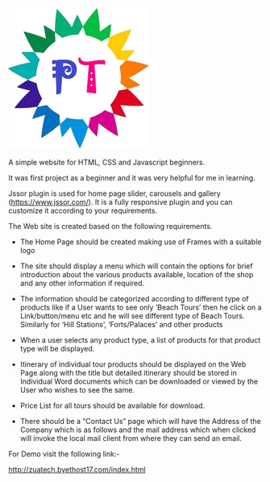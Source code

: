 ![](media/b6d2f439490b8538051b636c36a13647.png)

A simple website for HTML, CSS and Javascript beginners.

It was first project as a beginner and it was very helpful for me in learning.

Jssor plugin is used for home page slider, carousels and gallery
(<https://www.jssor.com/>). It is a fully responsive plugin and you can
customize it according to your requirements.

The Web site is created based on the following requirements.

-   The Home Page should be created making use of Frames with a suitable logo

-   The site should display a menu which will contain the options for brief
    introduction about the various products available, location of the shop and
    any other information if required.

-   The information should be categorized according to different type of
    products like if a User wants to see only ‘Beach Tours’ then he click on a
    Link/button/menu etc and he will see different type of Beach Tours.
    Similarly for ‘Hill Stations’, ‘Forts/Palaces’ and other products

-   When a user selects any product type, a list of products for that product
    type will be displayed.

-   Itinerary of individual tour products should be displayed on the Web Page
    along with the title but detailed itinerary should be stored in Individual
    Word documents which can be downloaded or viewed by the User who wishes to
    see the same.

-   Price List for all tours should be available for download.

-   There should be a “Contact Us” page which will have the Address of the
    Company which is as follows and the mail address which when clicked will
    invoke the local mail client from where they can send an email.

For Demo visit the following link:-

<http://zuatech.byethost17.com/index.html>
